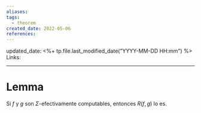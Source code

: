 ```yaml
---
aliases: 
tags: 
  - theorem
created_date: 2022-05-06
references:
---
```

updated_date: <%+ tp.file.last_modified_date("YYYY-MM-DD HH:mm") %>
Links: 

---
# Lemma
Si $f$ y $g$ son $\Sigma$-efectivamente computables, entonces $R(f,g)$ lo es.